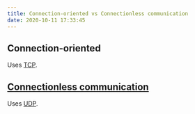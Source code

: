 ```yaml
---
title: Connection-oriented vs Connectionless communication
date: 2020-10-11 17:33:45
---
```


## Connection-oriented

Uses [TCP](20201010181222-tcp.md).

## [Connectionless communication](20210615061227-connectionless-communication.md)

Uses [UDP](20201011173654-udp.md).
